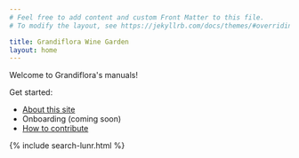 ```yaml
---
# Feel free to add content and custom Front Matter to this file.
# To modify the layout, see https://jekyllrb.com/docs/themes/#overriding-theme-defaults

title: Grandiflora Wine Garden
layout: home
---
```


Welcome to Grandiflora's manuals!

Get started:

- [About this site](/about)
- Onboarding (coming soon)
- [How to contribute](/open-source)

{% include search-lunr.html %}
